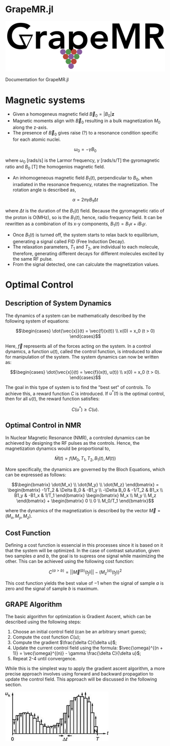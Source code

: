 # GrapeMR.jl

![Grape Logo](../images/grape_logo.png)

Documentation for GrapeMR.jl
# Magnetic systems 
- Given a homogeneus magnetic field $\vec{B}_0 = |B_0|\textbf{z}$ 
- Magnetic moments align with $\vec{B}_0$ resulting in a bulk magnetization $M_0$ along the z-axis.
- The presence of $\vec{B}_0$ gives raise (?) to a resonance condition specific for each atomic nuclei.
```math
\omega_0 = -\gamma B_0
```
where $\omega_0$ [rads/s] is the Larmor frequency, $\gamma$ [rads/s/T]  the gyromagnetic ratio and $B_0$ [T] the homogenios magnetic field. 
- An inhomogeneous magnetic field $B_1(t)$, perpendicular to $B_0$, when irradiated in the resonance frequency, rotates the magnetization. The rotation angle is described as, 
```math
\alpha = 2 \pi \gamma B_1 \Delta t
```
where $\Delta t$ is the duration of the $B_1(t)$ field. Because the gyromagnetic ratio of the proton is O(MHz), so is the $B_1(t)$, hence, radio frequency field. It can be rewritten as a combination of its x-y components, $B_1(t) = B_1x + i B_1y$. 
- Once $B_1(t)$ is turned off, the system starts to relax back to equilibrium, generating a signal called FID (Free Induction Decay).
- The relaxation parameters, $T_1$ and $T_2$, are individual to each molecule, therefore, generating different decays for different molecules excited by the same RF pulse.
- From the signal detected, one can calculate the magnetization values.


# Optimal Control
## Description of System Dynamics
The dynamics of a system can be mathematically described by the following system of equations:
```math
\begin{cases}
    \dot{\vec{x}}(t) = \vec{f}(x(t)) \\
    x(0) = x_0 (t > 0)
\end{cases}
```
Here, $\vec{f}$ represents all of the forces acting on the system. In a control dynamics, a function $u(t)$, called the control function, is introduced to allow for manipulation of the system. The system dynamics can now be written as:
```math
\begin{cases}
    \dot{\vec{x}}(t) = \vec{f}(x(t), u(t)) \\
    x(0) = x_0 (t > 0). 
\end{cases}
```
The goal in this type of system is to find the "best set" of controls. To achieve this, a reward function $C$ is introduced. If $u^*(t)$ is the optimal control, then for all $u(t)$, the reward function satisfies:
```math
C(u^*) ≥ C(u).
```

## Optimal Control in NMR
In Nuclear Magnetic Resonance (NMR), a controled dynamics can be achieved by designing the RF pulses as the controls. Hence, the magnetization dynamics would be proportional to,
```math
\dot{M}(t) = f(M_0, T_1, T_2, B_1(t), M(t))
```

More specifically, the dynamics are governed by the Bloch Equations, which can be expressed as follows:
```math
\begin{bmatrix}
    \dot{M_x} \\ \dot{M_y} \\ \dot{M_z}
\end{bmatrix} = 
\begin{bmatrix}
    -1/T_2 & \Delta B_0 & -B1_y \\
    -\Delta B_0 & -1/T_2 & B1_x \\
    B1_y & -B1_x & 1/T_1
\end{bmatrix}
\begin{bmatrix}
    M_x \\ M_y \\ M_z
\end{bmatrix} + 
\begin{bmatrix}
    0 \\ 0 \\ M_0/T_1
\end{bmatrix}
```

where the dynamics of the magnetization is described by the vector $\vec{M} = (M_x, M_y, M_z)$. 

## Cost Function
Defining a cost function is essencial in this processes since it is based on it that the system will be optimized. In the case of contrast saturation, given two samples $a$ and $b$, the goal is to supress one signal while maximizing the other. This can be achieved using the following cost function:
```math
C^{(a>b)} = ||\vec{M}^{(b)}(t_f)|| - (M_z^{(a)}(t_f))^2
```
This cost function yields the best value of $-1$ when the signal of sample $a$ is zero and the signal of sample $b$ is maximum.

## GRAPE Algorithm 
The basic algorithm for optimization is Gradient Ascent, which can be described using the following steps:
1. Choose an initial control field (can be an arbitrary smart guess);
2. Compute the cost function $C(u)$;
3. Compute the gradient $\frac{\delta C}{\delta u}$;
4. Update the current control field using the formula: $\vec{\omega}^{(n + 1)} = \vec{\omega}^{(n)} - \gamma \frac{\delta C}{\delta u}$;
5. Repeat 2-4 until convergence.

While this is the simplest way to apply the gradient ascent algorithm, a more precise approach involves using forward and backward propagation to update the control field. This approach will be discussed in the following section.

![GRAPE optimization](../images/grape_pulse.jpeg)



